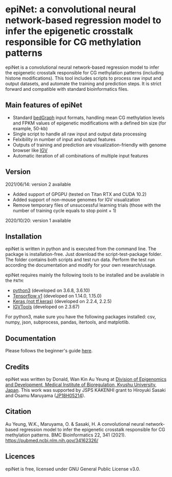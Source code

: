# epiNet: a convolutional neural network-based regression model to infer the epigenetic crosstalk responsible for CG methylation patterns

epiNet is a convolutional neural network-based regression model to infer the epigenetic crosstalk responsible for CG methylation patterns (including histone modifications). This tool includes scripts to process raw input and output datasets, and automate the training and prediction steps. It is strict forward and compatible with standard bioinformatics files.

## Main features of epiNet

* Standard [bedGraph](https://genome.ucsc.edu/goldenPath/help/bedgraph.html) input formats, handling mean CG methylation levels and FPKM values of epigenetic modifications with a defined bin size (for example, 50-kb)
* Single script to handle all raw input and output data processing
* Felxibility in number of input and output features
* Outputs of training and prediction are visualization-friendly with genome browser like [IGV](http://software.broadinstitute.org/software/igv/)
* Automatic iteration of all combinations of multiple input features

## Version
2021/06/14: version 2 available
* Added support of GPGPU (tested on Titan RTX and CUDA 10.2)
* Added support of non-mouse genomes for IGV visualization
* Remove temporary files of unsuccessful learning trials (those with the number of training cycle equals to stop point + 1)

2020/10/20: version 1 available

## Installation

epiNet is written in python and is executed from the command line. The package is installation-free. Just download the script-test-package folder. The folder contains both scripts and test run data. Perform the test run according the documentation and modify for your own research/usage.

epiNet requires mainly the following tools to be installed and be available in the `PATH`:
* [python3](https://www.python.org/downloads/release/python-368/) (developed on 3.6.8, 3.6.10)
* [Tensorflow v1](https://www.tensorflow.org) (developed on 1.14.0, 1.15.0)
* [Keras (not tf.keras)](https://keras.io) (developed on 2.2.4, 2.2.5)
* [IGVTools](http://software.broadinstitute.org/software/igv/igvtools_commandline) (developed on 2.3.67)

For python3, make sure you have the following packages installed: csv, numpy, json, subprocess, pandas, itertools, and matplotlib.

## Documentation

Please follows the beginner's guide [here](https://github.com/donalday/epiNet/blob/master/Documentation.md).

## Credits

epiNet was written by Donald, Wan Kin Au Yeung at [Division of Epigenomics and Development, Medical Institute of Bioregulation, Kyushu University, Japan](http://www.bioreg.kyushu-u.ac.jp/labo/epigenome/index_e.html). This work was supported by JSPS KAKENHI grant to Hiroyuki Sasaki and Osamu Maruyama ([JP18H05214](https://kaken.nii.ac.jp/en/grant/KAKENHI-PROJECT-18H05214/)).

## Citation

Au Yeung, W.K., Maruyama, O. & Sasaki, H. A convolutional neural network-based regression model to infer the epigenetic crosstalk responsible for CG methylation patterns. BMC Bioinformatics 22, 341 (2021).
https://pubmed.ncbi.nlm.nih.gov/34162326/

## Licences

epiNet is free, licensed under GNU General Public License v3.0.
